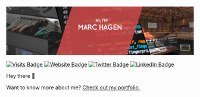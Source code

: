 [![Marc's GitHub Banner](./assets/GitHubHeader.png)](https://marchagen.link/home)

[![Visits Badge](https://badges.pufler.dev/visits/MarcHagen/MarcHagen)](https://marchagen.link/home)
[![Website Badge](https://img.shields.io/website?down_message=MarcHagen.nl&up_message=MarcHagen.nl&url=https%3A%2F%2Fmarchagen.nl)](https://marchagen.link/home)
[![Twitter Badge](https://img.shields.io/badge/Twitter-Profile-informational?style=flat&logo=twitter&logoColor=white&color=1CA2F1)](https://twitter.com/mhagen94)
[![LinkedIn Badge](https://img.shields.io/badge/LinkedIn-Profile-informational?style=flat&logo=linkedin&logoColor=white&color=0D76A8)](https://www.linkedin.com/in/marc-hagen/)

Hey there 👋

Want to know more about me? [Check out my portfolio.](https://marchagen.link/home)

